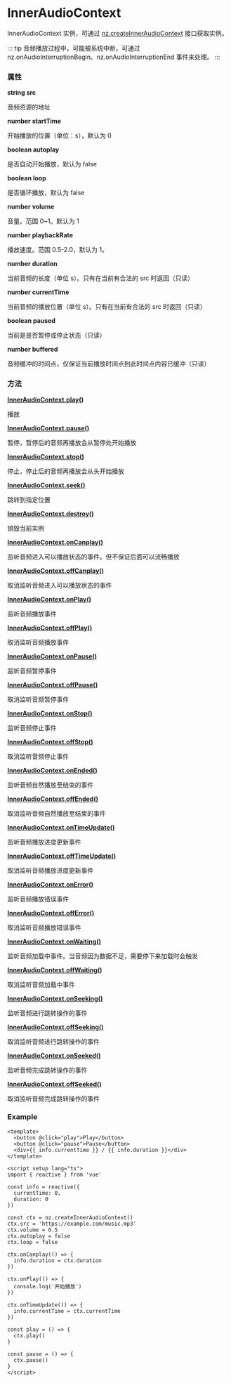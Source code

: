 # InnerAudioContext

InnerAudioContext 实例，可通过 [nz.createInnerAudioContext](./createInnerAudioContext.md) 接口获取实例。

::: tip
音频播放过程中，可能被系统中断，可通过 nz.onAudioInterruptionBegin、nz.onAudioInterruptionEnd 事件来处理。
:::

### 属性

**string src**

音频资源的地址

**number startTime**

开始播放的位置（单位：s），默认为 0

**boolean autoplay**

是否自动开始播放，默认为 false

**boolean loop**

是否循环播放，默认为 false

**number volume**

音量。范围 0~1。默认为 1

**number playbackRate**

播放速度。范围 0.5-2.0，默认为 1。

**number duration**

当前音频的长度（单位 s）。只有在当前有合法的 src 时返回（只读）

**number currentTime**

当前音频的播放位置（单位 s）。只有在当前有合法的 src 时返回（只读）

**boolean paused**

当前是是否暂停或停止状态（只读）

**number buffered**

音频缓冲的时间点，仅保证当前播放时间点到此时间点内容已缓冲（只读）

### 方法

**[InnerAudioContext.play()](./InnerAudioContext/play.md)**

播放

**[InnerAudioContext.pause()](./InnerAudioContext/pause.md)**

暂停，暂停后的音频再播放会从暂停处开始播放

**[InnerAudioContext.stop()](./InnerAudioContext/stop.md)**

停止，停止后的音频再播放会从头开始播放

**[InnerAudioContext.seek()](./InnerAudioContext/seek.md)**

跳转到指定位置

**[InnerAudioContext.destroy()](./InnerAudioContext/destroy.md)**

销毁当前实例

**[InnerAudioContext.onCanplay()](./InnerAudioContext/onCanplay.md)**

监听音频进入可以播放状态的事件。但不保证后面可以流畅播放

**[InnerAudioContext.offCanplay()](./InnerAudioContext/offCanplay.md)**

取消监听音频进入可以播放状态的事件

**[InnerAudioContext.onPlay()](./InnerAudioContext/onPlay.md)**

监听音频播放事件

**[InnerAudioContext.offPlay()](./InnerAudioContext/offPlay.md)**

取消监听音频播放事件

**[InnerAudioContext.onPause()](./InnerAudioContext/onPause.md)**

监听音频暂停事件

**[InnerAudioContext.offPause()](./InnerAudioContext/offPause.md)**

取消监听音频暂停事件

**[InnerAudioContext.onStop()](./InnerAudioContext/onStop.md)**

监听音频停止事件

**[InnerAudioContext.offStop()](./InnerAudioContext/offStop.md)**

取消监听音频停止事件

**[InnerAudioContext.onEnded()](./InnerAudioContext/onEnded.md)**

监听音频自然播放至结束的事件

**[InnerAudioContext.offEnded()](./InnerAudioContext/offEnded.md)**

取消监听音频自然播放至结束的事件

**[InnerAudioContext.onTimeUpdate()](./InnerAudioContext/onTimeUpdate.md)**

监听音频播放进度更新事件

**[InnerAudioContext.offTimeUpdate()](./InnerAudioContext/offTimeUpdate.md)**

取消监听音频播放进度更新事件

**[InnerAudioContext.onError()](./InnerAudioContext/onError.md)**

监听音频播放错误事件

**[InnerAudioContext.offError()](./InnerAudioContext/offError.md)**

取消监听音频播放错误事件

**[InnerAudioContext.onWaiting()](./InnerAudioContext/onWaiting.md)**

监听音频加载中事件。当音频因为数据不足，需要停下来加载时会触发

**[InnerAudioContext.offWaiting()](./InnerAudioContext/offWaiting.md)**

取消监听音频加载中事件

**[InnerAudioContext.onSeeking()](./InnerAudioContext/onSeeking.md)**

监听音频进行跳转操作的事件

**[InnerAudioContext.offSeeking()](./InnerAudioContext/offSeeking.md)**

取消监听音频进行跳转操作的事件

**[InnerAudioContext.onSeeked()](./InnerAudioContext/onSeeked.md)**

监听音频完成跳转操作的事件

**[InnerAudioContext.offSeeked()](./InnerAudioContext/offSeeked.md)**

取消监听音频完成跳转操作的事件

### Example

```vue
<template>
  <button @click="play">Play</button>
  <button @click="pause">Pause</button>
  <div>{{ info.currentTime }} / {{ info.duration }}</div>
</template>

<script setup lang="ts">
import { reactive } from 'vue'

const info = reactive({
  currentTime: 0,
  duration: 0
})

const ctx = nz.createInnerAudioContext()
ctx.src = 'https://example.com/music.mp3'
ctx.volume = 0.5
ctx.autoplay = false
ctx.loop = false

ctx.onCanplay(() => {
  info.duration = ctx.duration
})

ctx.onPlay(() => {
  console.log('开始播放')
})

ctx.onTimeUpdate(() => {
  info.currentTime = ctx.currentTime
})

const play = () => {
  ctx.play()
}

const pause = () => {
  ctx.pause()
}
</script>
```
